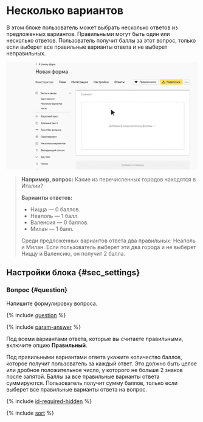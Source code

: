 # Несколько вариантов

В этом блоке пользователь может выбрать несколько ответов из предложенных вариантов. Правильными могут быть один или несколько ответов. Пользователь получит баллы за этот вопрос, только если выберет все правильные варианты ответа и не выберет неправильных.

![](../../_assets/forms/tutorial-test-multiple.gif)

> **Например, вопрос:** Какие из перечисленных городов находятся в Италии?
> 
> **Варианты ответов:**
> 
> - Ницца — 0 баллов.
> - Неаполь — 1 балл.
> - Валенсия — 0 баллов.
> - Милан — 1 балл.
> 
> Среди предложенных вариантов ответа два правильных: Неаполь и Милан. Если пользователь выберет эти два города и не выберет Ниццу и Валенсию, он получит 2 балла.

## Настройки блока {#sec_settings}

### Вопрос {#question}

Напишите формулировку вопроса.

{% include [question](../../_includes/forms/question.md) %}

{% include [param-answer](../../_includes/forms/param-answer.md) %}

Под всеми вариантами ответа, которые вы считаете правильными, включите опцию **Правильный**.

Под правильными вариантами ответа укажите количество баллов, которое получит пользователь за каждый ответ. Это должно быть целое или дробное положительное число, у которого не больше 2 знаков после запятой.
    Баллы за все правильные варианты ответа суммируются. Пользователь получит сумму баллов, только если выберет все правильные варианты ответа на вопрос.

{% include [id-required-hidden](../../_includes/forms/id-required-hidden.md) %}

{% include [sort](../../_includes/forms/sort.md) %}

